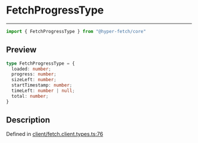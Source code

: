 

# FetchProgressType

<div class="api-docs__separator" data-reactroot="">

---

</div><div class="api-docs__import" data-reactroot="">

```ts
import { FetchProgressType } from "@hyper-fetch/core"
```

</div><div class="api-docs__section">

## Preview

</div><div class="api-docs__preview type">

```ts
type FetchProgressType = {
  loaded: number; 
  progress: number; 
  sizeLeft: number; 
  startTimestamp: number; 
  timeLeft: number | null; 
  total: number; 
}
```

</div><div class="api-docs__section">

## Description

</div><div class="api-docs__description"><span class="api-docs__do-not-parse">



</span></div><p class="api-docs__definition">

Defined in [client/fetch.client.types.ts:76](https://github.com/BetterTyped/hyper-fetch/blob/479dcad6/packages/core/src/client/fetch.client.types.ts#L76)

</p>
